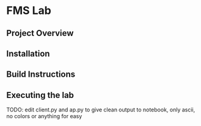 # FMS Lab

## Project Overview

## Installation

## Build Instructions

## Executing the lab
TODO: edit client.py and ap.py to give clean output to notebook, only ascii, no colors or anything for easy
